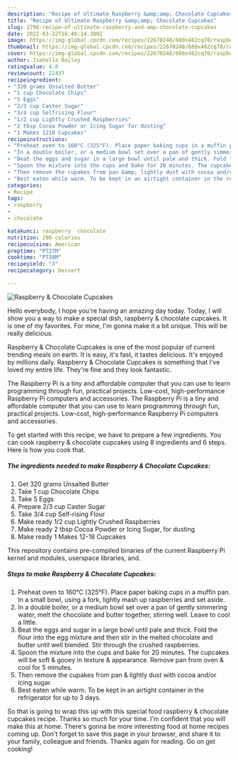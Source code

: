 ```yaml
---
description: "Recipe of Ultimate Raspberry &amp;amp; Chocolate Cupcakes"
title: "Recipe of Ultimate Raspberry &amp;amp; Chocolate Cupcakes"
slug: 2798-recipe-of-ultimate-raspberry-and-amp-chocolate-cupcakes
date: 2022-03-22T16:49:14.300Z
image: https://img-global.cpcdn.com/recipes/22670248/680x482cq70/raspberry-chocolate-cupcakes-recipe-main-photo.jpg
thumbnail: https://img-global.cpcdn.com/recipes/22670248/680x482cq70/raspberry-chocolate-cupcakes-recipe-main-photo.jpg
cover: https://img-global.cpcdn.com/recipes/22670248/680x482cq70/raspberry-chocolate-cupcakes-recipe-main-photo.jpg
author: Isabella Bailey
ratingvalue: 4.8
reviewcount: 22437
recipeingredient:
- "320 grams Unsalted Butter"
- "1 cup Chocolate Chips"
- "5 Eggs"
- "2/3 cup Caster Sugar"
- "3/4 cup Selfrising Flour"
- "1/2 cup Lightly Crushed Raspberries"
- "2 tbsp Cocoa Powder or Icing Sugar for dusting"
- "1 Makes 1218 Cupcakes"
recipeinstructions:
- "Preheat oven to 160°C (325°F). Place paper baking cups in a muffin pan. In a small bowl, using a fork, lightly mash up raspberries and set aside."
- "In a double boiler, or a medium bowl set over a pan of gently simmering water, melt the chocolate and butter together, stirring well. Leave to cool a little."
- "Beat the eggs and sugar in a large bowl until pale and thick. Fold the flour into the egg mixture and then stir in the melted chocolate and butter until well blended. Stir through the crushed raspberries."
- "Spoon the mixture into the cups and bake for 20 minutes. The cupcakes will be soft &amp; gooey in texture &amp; appearance. Remove pan from oven &amp; cool for 5 minutes."
- "Then remove the cupakes from pan &amp; lightly dust with cocoa and/or icing sugar."
- "Best eaten while warm. To be kept in an airtight container in the refrigerator for up to 3 days."
categories:
- Recipe
tags:
- raspberry
- 
- chocolate

katakunci: raspberry  chocolate 
nutrition: 290 calories
recipecuisine: American
preptime: "PT27M"
cooktime: "PT38M"
recipeyield: "3"
recipecategory: Dessert

---
```



![Raspberry &amp; Chocolate Cupcakes](https://img-global.cpcdn.com/recipes/22670248/680x482cq70/raspberry-chocolate-cupcakes-recipe-main-photo.jpg)

Hello everybody, I hope you're having an amazing day today. Today, I will show you a way to make a special dish, raspberry &amp; chocolate cupcakes. It is one of my favorites. For mine, I'm gonna make it a bit unique. This will be really delicious.

Raspberry &amp; Chocolate Cupcakes is one of the most popular of current trending meals on earth. It is easy, it's fast, it tastes delicious. It's enjoyed by millions daily. Raspberry &amp; Chocolate Cupcakes is something that I've loved my entire life. They're fine and they look fantastic.

The Raspberry Pi is a tiny and affordable computer that you can use to learn programming through fun, practical projects. Low-cost, high-performance Raspberry Pi computers and accessories. The Raspberry Pi is a tiny and affordable computer that you can use to learn programming through fun, practical projects. Low-cost, high-performance Raspberry Pi computers and accessories.


To get started with this recipe, we have to prepare a few ingredients. You can cook raspberry &amp; chocolate cupcakes using 8 ingredients and 6 steps. Here is how you cook that.

<!--inarticleads1-->

##### The ingredients needed to make Raspberry &amp; Chocolate Cupcakes:

1. Get 320 grams Unsalted Butter
1. Take 1 cup Chocolate Chips
1. Take 5 Eggs
1. Prepare 2/3 cup Caster Sugar
1. Take 3/4 cup Self-rising Flour
1. Make ready 1/2 cup Lightly Crushed Raspberries
1. Make ready 2 tbsp Cocoa Powder or Icing Sugar, for dusting
1. Make ready 1 Makes 12-18 Cupcakes


This repository contains pre-compiled binaries of the current Raspberry Pi kernel and modules, userspace libraries, and. 

<!--inarticleads2-->

##### Steps to make Raspberry &amp; Chocolate Cupcakes:

1. Preheat oven to 160°C (325°F). Place paper baking cups in a muffin pan. In a small bowl, using a fork, lightly mash up raspberries and set aside.
1. In a double boiler, or a medium bowl set over a pan of gently simmering water, melt the chocolate and butter together, stirring well. Leave to cool a little.
1. Beat the eggs and sugar in a large bowl until pale and thick. Fold the flour into the egg mixture and then stir in the melted chocolate and butter until well blended. Stir through the crushed raspberries.
1. Spoon the mixture into the cups and bake for 20 minutes. The cupcakes will be soft &amp; gooey in texture &amp; appearance. Remove pan from oven &amp; cool for 5 minutes.
1. Then remove the cupakes from pan &amp; lightly dust with cocoa and/or icing sugar.
1. Best eaten while warm. To be kept in an airtight container in the refrigerator for up to 3 days.




So that is going to wrap this up with this special food raspberry &amp; chocolate cupcakes recipe. Thanks so much for your time. I'm confident that you will make this at home. There's gonna be more interesting food at home recipes coming up. Don't forget to save this page in your browser, and share it to your family, colleague and friends. Thanks again for reading. Go on get cooking!
